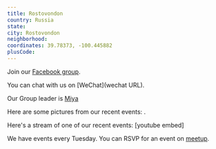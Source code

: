 ```yaml
---
title: Rostovondon
country: Russia
state: 
city: Rostovondon
neighborhood: 
coordinates: 39.78373, -100.445882
plusCode:
---
```

Join our [Facebook group](https://www.facebook.com/groups/free.code.camp.rostovondon).

You can chat with us on [WeChat](wechat URL).

Our Group leader is [Miya](freecodecamp.org/miya)

Here are some pictures from our recent events:
![]().

Here's a stream of one of our recent events:
[youtube embed]

We have events every Tuesday. You can RSVP for an event on [meetup](meetupurl).

